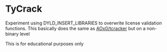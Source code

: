 # TyCrack

Experiment using DYLD_INSERT_LIBRARIES to overwrite license validation functions.
This basically does the same as [AOx0/tcracker](https://github.com/AOx0/tcracker) but on a non-binary level

This is for educational purposes only
